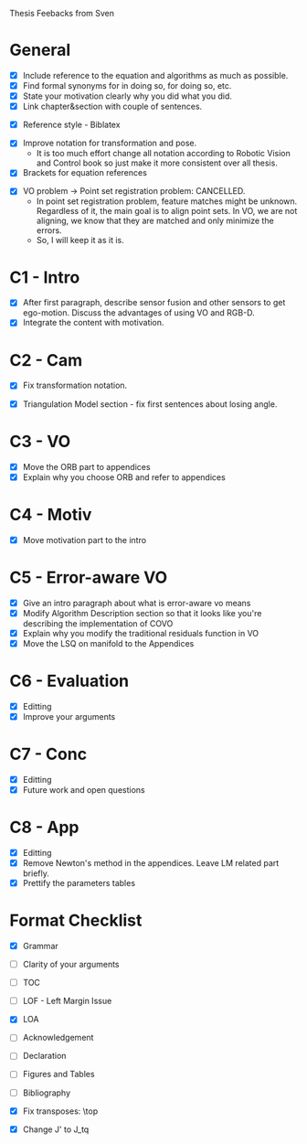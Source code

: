 Thesis Feebacks from Sven

# General
* [x] Include reference to the equation and algorithms as much as possible.
* [x] Find formal synonyms for in doing so, for doing so, etc.
* [x] State your motivation clearly why you did what you did.
* [x] Link chapter&section with couple of sentences.
+ [x] Reference style - Biblatex
* [x] Improve notation for transformation and pose.
  * It is too much effort change all notation according to Robotic Vision and 
    Control book so just make it more consistent over all thesis.
* [x] Brackets for equation references
- [x] VO problem -> Point set registration problem: CANCELLED.
  * In point set registration problem, feature matches might be unknown.
      Regardless of it, the main goal is to align point sets. In VO, we are not
      aligning, we know that they are matched and only minimize the errors.
  * So, I will keep it as it is.

# C1 - Intro
* [x] After first paragraph, describe sensor fusion and other sensors to get
    ego-motion. Discuss the advantages of using VO and RGB-D.
* [x] Integrate the content with motivation.

# C2 - Cam 
* [x] Fix transformation notation.
+ [x] Triangulation Model section - fix first sentences about losing angle.

# C3 - VO
* [x] Move the ORB part to appendices
* [x] Explain why you choose ORB and refer to appendices

# C4 - Motiv
* [x] Move motivation part to the intro

# C5 - Error-aware VO
+ [x] Give an intro paragraph about what is error-aware vo means
+ [x] Modify Algorithm Description section so that it looks like you're describing
    the implementation of COVO
+ [x] Explain why you modify the traditional residuals function in VO 
+ [x] Move the LSQ on manifold to the Appendices

# C6 - Evaluation
* [x] Editting
* [x] Improve your arguments

# C7 - Conc
* [x] Editting
* [x] Future work and open questions

# C8 - App
* [x] Editting
* [x] Remove Newton's method in the appendices. Leave LM related part briefly.
* [x] Prettify the parameters tables

# Format Checklist 

* [x] Grammar
* [ ] Clarity of your arguments
* [ ] TOC
* [ ] LOF - Left Margin Issue
* [x] LOA
* [ ] Acknowledgement
* [ ] Declaration 
* [ ] Figures and Tables
* [ ] Bibliography
* [x] Fix transposes: \top
* [x] Change J' to J_tq

